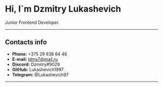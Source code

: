 # Hi, I`m Dzmitry Lukashevich

Junior Frontend Developer.

---

## Contacts info

- **Phone:** +375 29 838 64 46
- **E-mail:** ldms7@mail.ru
- **Discord:** Dzmitry#9029
- **GitHub:** Lukashevich1997
- **Telegram:** @Lukashevich97

---
